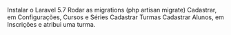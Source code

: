 Instalar o Laravel 5.7
Rodar as migrations (php artisan migrate)
Cadastrar, em Configurações, Cursos e Séries
Cadastrar Turmas
Cadastrar Alunos, em Inscrições e atribui uma turma.

